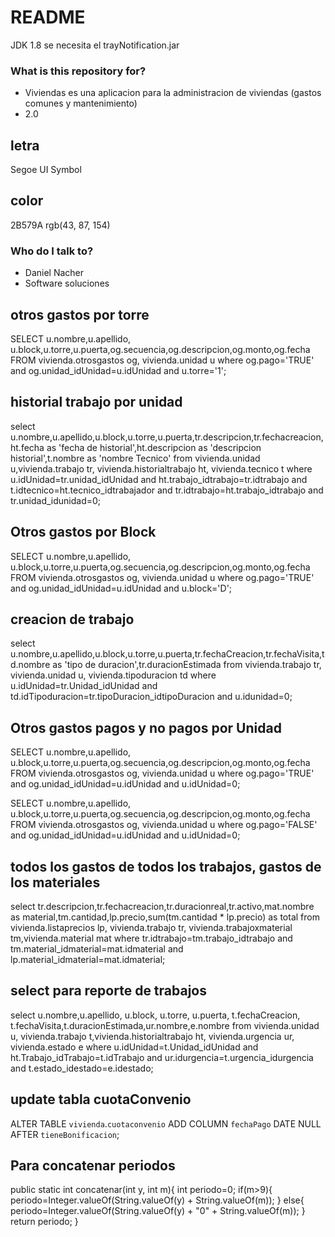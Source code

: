 # README #

JDK 1.8
se necesita el trayNotification.jar

### What is this repository for? ###

* Viviendas es una aplicacion para la administracion de viviendas (gastos comunes y mantenimiento)
* 2.0

## letra ##

Segoe UI Symbol

## color ##

2B579A
rgb(43, 87, 154)

### Who do I talk to? ###

* Daniel Nacher
* Software soluciones

## otros gastos por torre ##

SELECT u.nombre,u.apellido, u.block,u.torre,u.puerta,og.secuencia,og.descripcion,og.monto,og.fecha FROM vivienda.otrosgastos og, vivienda.unidad u where og.pago='TRUE' and og.unidad_idUnidad=u.idUnidad and u.torre='1';

## historial trabajo por unidad ##

select u.nombre,u.apellido,u.block,u.torre,u.puerta,tr.descripcion,tr.fechacreacion,ht.fecha as 'fecha de historial',ht.descripcion as 'descripcion historial',t.nombre as 'nombre Tecnico'
from vivienda.unidad u,vivienda.trabajo tr, vivienda.historialtrabajo ht, vivienda.tecnico t
where u.idUnidad=tr.unidad_idUnidad
and ht.trabajo_idtrabajo=tr.idtrabajo
and t.idtecnico=ht.tecnico_idtrabajador
and tr.idtrabajo=ht.trabajo_idtrabajo
and tr.unidad_idunidad=0;

## Otros gastos por Block ##

SELECT u.nombre,u.apellido, u.block,u.torre,u.puerta,og.secuencia,og.descripcion,og.monto,og.fecha FROM vivienda.otrosgastos og, vivienda.unidad u
where og.pago='TRUE'
and og.unidad_idUnidad=u.idUnidad
and u.block='D';

## creacion de trabajo ##

select u.nombre,u.apellido,u.block,u.torre,u.puerta,tr.fechaCreacion,tr.fechaVisita,td.nombre  as 'tipo de duracion',tr.duracionEstimada
from vivienda.trabajo tr, vivienda.unidad u, vivienda.tipoduracion td
where u.idUnidad=tr.Unidad_idUnidad
and td.idTipoduracion=tr.tipoDuracion_idtipoDuracion
and u.idunidad=0;

## Otros gastos pagos y no pagos por Unidad ##

SELECT u.nombre,u.apellido, u.block,u.torre,u.puerta,og.secuencia,og.descripcion,og.monto,og.fecha FROM vivienda.otrosgastos og, vivienda.unidad u
where og.pago='TRUE'
and og.unidad_idUnidad=u.idUnidad
and u.idUnidad=0;

SELECT u.nombre,u.apellido, u.block,u.torre,u.puerta,og.secuencia,og.descripcion,og.monto,og.fecha FROM vivienda.otrosgastos og, vivienda.unidad u
where og.pago='FALSE'
and og.unidad_idUnidad=u.idUnidad
and u.idUnidad=0;

## todos los gastos de todos los trabajos, gastos de los materiales ##

select tr.descripcion,tr.fechacreacion,tr.duracionreal,tr.activo,mat.nombre as material,tm.cantidad,lp.precio,sum(tm.cantidad * lp.precio) as total
from vivienda.listaprecios lp, vivienda.trabajo tr, vivienda.trabajoxmaterial tm,vivienda.material mat
where tr.idtrabajo=tm.trabajo_idtrabajo
and tm.material_idmaterial=mat.idmaterial
and lp.material_idmaterial=mat.idmaterial;

## select para reporte de trabajos ##

select u.nombre,u.apellido, u.block, u.torre, u.puerta,
t.fechaCreacion, t.fechaVisita,t.duracionEstimada,ur.nombre,e.nombre
from vivienda.unidad u, vivienda.trabajo t,vivienda.historialtrabajo ht, vivienda.urgencia ur, vivienda.estado e
where u.idUnidad=t.Unidad_idUnidad
and ht.Trabajo_idTrabajo=t.idTrabajo
and ur.idurgencia=t.urgencia_idurgencia
and t.estado_idestado=e.idestado;

## update tabla cuotaConvenio ##

ALTER TABLE `vivienda`.`cuotaconvenio` 
ADD COLUMN `fechaPago` DATE NULL AFTER `tieneBonificacion`;


## Para concatenar periodos ##

public static int concatenar(int y, int m){
        int periodo=0;
        if(m>9){
            periodo=Integer.valueOf(String.valueOf(y) + String.valueOf(m));
        }
        else{
            periodo=Integer.valueOf(String.valueOf(y) + "0" + String.valueOf(m));
        }        
        return periodo;
    }